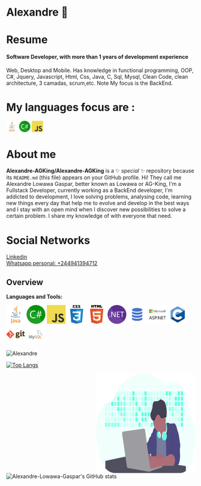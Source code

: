 # Alexandre 👋

<h1>Resume</h1>

#### Software Developer, with more than 1 years of development experience
Web, Desktop and Mobile. Has knowledge in functional programming, OOP,
C#, Jquery, Javascript, Html, Css, Java, C, Sql, Mysql, Clean
Code, clean architecture, 3 camadas, scrum,etc.
Note My focus is the BackEnd.

<h1>My languages focus are :</h1>
<code><img height="30" src="https://raw.githubusercontent.com/github/explore/80688e429a7d4ef2fca1e82350fe8e3517d3494d/topics/java/java.png"></code>
<code><img height="30" src="https://raw.githubusercontent.com/github/explore/80688e429a7d4ef2fca1e82350fe8e3517d3494d/topics/csharp/csharp.png"></code>
<code><img height="30" src="https://raw.githubusercontent.com/github/explore/80688e429a7d4ef2fca1e82350fe8e3517d3494d/topics/javascript/javascript.png"></code>

<h1>About me</h1>

**Alexandre-AGKing/Alexandre-AGKing** is a ✨ _special_ ✨ repository because its `README.md` (this file) appears on your GitHub profile.
Hi! They call me Alexandre Lowawa Gaspar, better known as Lowawa or AG-King,
I'm a Fullstack Developer, currently working as a BackEnd developer,
I'm addicted to development, I love solving problems, analysing code, learning
new things every day that help me to evolve and develop in the best ways and I stay
with an open mind when I discover new possibilities to solve a certain
problem.
I share my knowledge of with everyone that need.


 <h1>Social Networks</h1>
 <a href="https://www.linkedin.com/in/alexandre-gaspar-lowawa-973325207/">Linkedin</a>
  <br>
 <a href="tel:+244941394712">Whatsapp personal: +244941394712</a>
 <br>


## Overview

**Languages and Tools:**

<code><img height="50" src="https://raw.githubusercontent.com/github/explore/80688e429a7d4ef2fca1e82350fe8e3517d3494d/topics/java/java.png"></code>
<code><img height="50" src="https://raw.githubusercontent.com/github/explore/80688e429a7d4ef2fca1e82350fe8e3517d3494d/topics/csharp/csharp.png"></code>
<code><img height="50" src="https://raw.githubusercontent.com/github/explore/80688e429a7d4ef2fca1e82350fe8e3517d3494d/topics/javascript/javascript.png"></code>
<code><img height="50" src="https://raw.githubusercontent.com/github/explore/80688e429a7d4ef2fca1e82350fe8e3517d3494d/topics/css/css.png"></code>
<code><img height="50" src="https://raw.githubusercontent.com/github/explore/80688e429a7d4ef2fca1e82350fe8e3517d3494d/topics/html/html.png"></code>
<code><img height="50" src="https://raw.githubusercontent.com/github/explore/80688e429a7d4ef2fca1e82350fe8e3517d3494d/topics/dotnet/dotnet.png"></code>
<code><img height="50" src="https://raw.githubusercontent.com/github/explore/80688e429a7d4ef2fca1e82350fe8e3517d3494d/topics/sql/sql.png"></code>
<code><img height="50" src="https://raw.githubusercontent.com/github/explore/80688e429a7d4ef2fca1e82350fe8e3517d3494d/topics/aspnet/aspnet.png"></code>
<code><img height="50" src="https://raw.githubusercontent.com/github/explore/80688e429a7d4ef2fca1e82350fe8e3517d3494d/topics/c/c.png"></code>
<code><img height="50" src="https://raw.githubusercontent.com/github/explore/80688e429a7d4ef2fca1e82350fe8e3517d3494d/topics/git/git.png"></code>
<code><img height="50" src="https://raw.githubusercontent.com/github/explore/80688e429a7d4ef2fca1e82350fe8e3517d3494d/topics/mysql/mysql.png"></code>

<p><img src="https://komarev.com/ghpvc/?username=Alexandre-Lowawa-Gaspar" alt="Alexandre" /> </p>


[![Top Langs](https://github-readme-stats.vercel.app/api/top-langs/?username=Alexandre-Lowawa-Gaspar&layout=compact)](https://github.com/anuraghazra/github-readme-stats)

<img align="right" src="https://github.com/AlienDev66/AlienDev66/blob/master/undraw_developer_activity_bv83.svg" alt="Illustration of AlienDev66" width=265px height=265px/>

![Alexandre-Lowawa-Gaspar's GitHub stats](https://github-readme-stats.vercel.app/api?username=Alexandre-Lowawa-Gaspar&count_private=true&show_icons=true&theme=radical)

